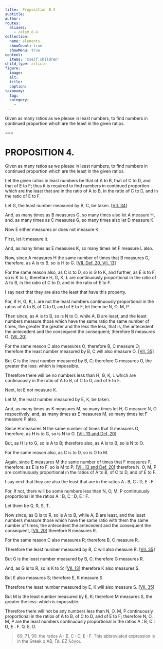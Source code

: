 ```yaml
---
title:  Proposition 8.4
subtitle: 
author:
routes:
  aliases:
    - /elem.8.4
collection:
  name: elements
  showCount: true
  showMenu: true
content:
  items: '@self.children'
child_type: article
figure:
  image:
  alt:
  title:
  caption:
taxonomy:
  tag:
  category:
    - 
---
```


<p>
       <hi rend="ital">Given as many ratios as we please in least numbers, to find numbers in continued proportion which are the least in the given ratios.</hi>
      </p>

===

<h1>PROPOSITION 4.</h1>
<p>
       <span class="ital">Given as many ratios as we please in least numbers, to find numbers in continued proportion which are the least in the given ratios.</span>
      </p>

<p>Let the given ratios in least numbers be that of <span class="ital">A</span> to <span class="ital">B</span>, <lb n="5"/>that of <span class="ital">C</span> to <span class="ital">D</span>, and that of <span class="ital">E</span> to <span class="ital">F</span>; thus it is required to find numbers in continued proportion which are the least that are in the ratio of <span class="ital">A</span> to <span class="ital">B</span>, in the ratio of <span class="ital">C</span> to <span class="ital">D</span>, and in the ratio of <span class="ital">E</span> to <span class="ital">F</span>. 
      </p>

<p>Let <span class="ital">G</span>, the least number measured by <span class="ital">B</span>, <span class="ital">C</span>, be taken. [<a href="/elem.7.34">VII. 34</a>] <lb n="10"/></p>

<p>And, as many times as <span class="ital">B</span> measures <span class="ital">G</span>, so many times also let <span class="ital">A</span> measure <span class="ital">H</span>, and, as many times as <span class="ital">C</span> measures <span class="ital">G</span>, so many times also let <span class="ital">D</span> measure <span class="ital">K</span>. </p>

<p>Now <span class="ital">E</span> either measures or does not measure <span class="ital">K</span>. <lb n="15"/></p>

<p>First, let it measure it. </p>

<p>And, as many times as <span class="ital">E</span> measures <span class="ital">K</span>, so many times let <span class="ital">F</span> measure <span class="ital">L</span> also. </p>

<p>Now, since <span class="ital">A</span> measures <span class="ital">H</span> the same number of times that <span class="ital">B</span> measures <span class="ital">G</span>, <lb n="20"/>therefore, as <span class="ital">A</span> is to <span class="ital">B</span>, so is <span class="ital">H</span> to <span class="ital">G</span>. [<a href="/elem.7.def.20 elem.7.13">VII. Def. 20, VII. 13</a>] </p>

<p>For the same reason also, <span class="center">as <span class="ital">C</span> is to <span class="ital">D</span>, so is <span class="ital">G</span> to <span class="ital">K</span>,</span> and further, as <span class="ital">E</span> is to <span class="ital">F</span>, so is <span class="ital">K</span> to <span class="ital">L</span>; therefore <span class="ital">H</span>, <span class="ital">G</span>, <span class="ital">K</span>, <span class="ital">L</span> are continuously proportional in the <lb n="25"/>ratio of <span class="ital">A</span> to <span class="ital">B</span>, in the ratio of <span class="ital">C</span> to <span class="ital">D</span>, and in the ratio of <span class="ital">E</span> to <span class="ital">F</span>. </p>

<p>I say next that they are also the least that have this property. <pb n="351"/></p>

<p>For, if <span class="ital">H</span>, <span class="ital">G</span>, <span class="ital">K</span>, <span class="ital">L</span> are not the least numbers continuously <lb n="30"/>proportional in the ratios of <span class="ital">A</span> to <span class="ital">B</span>, of <span class="ital">C</span> to <span class="ital">D</span>, and of <span class="ital">E</span> to <span class="ital">F</span>, let them be <span class="ital">N</span>, <span class="ital">O</span>, <span class="ital">M</span>, <span class="ital">P</span>. </p>

<p>Then since, as <span class="ital">A</span> is to <span class="ital">B</span>, so is <span class="ital">N</span> to <span class="ital">O</span>, while <span class="ital">A</span>, <span class="ital">B</span> are least, and the least numbers measure those which have the same <lb n="35"/>ratio the same number of times, the greater the greater and the less the less, that is, the antecedent the antecedent and the consequent the consequent; therefore <span class="ital">B</span> measures <span class="ital">O</span>. [<a href="/elem.7.20">VII. 20</a>] </p>

<p>For the same reason <lb n="40"/><span class="ital">C</span> also measures <span class="ital">O</span>; therefore <span class="ital">B</span>, <span class="ital">C</span> measure <span class="ital">O</span>; therefore the least number measured by <span class="ital">B</span>, <span class="ital">C</span> will also measure <span class="ital">O</span>. [<a href="/elem.7.35">VII. 35</a>] </p>

<p>But <span class="ital">G</span> is the least number measured by <span class="ital">B</span>, <span class="ital">C</span>; <lb n="45"/>therefore <span class="ital">G</span> measures <span class="ital">O</span>, the greater the less: which is impossible. </p>

<p>Therefore there will be no numbers less than <span class="ital">H</span>, <span class="ital">G</span>, <span class="ital">K</span>, <span class="ital">L</span> which are continuously in the ratio of <span class="ital">A</span> to <span class="ital">B</span>, of <span class="ital">C</span> to <span class="ital">D</span>, and of <span class="ital">E</span> to <span class="ital">F</span>. <lb n="50"/></p>

<p>Next, let <span class="ital">E</span> not measure <span class="ital">K</span>. 
      </p>

<p>Let <span class="ital">M</span>, the least number measured by <span class="ital">E</span>, <span class="ital">K</span>, be taken. </p>

<p>And, as many times as <span class="ital">K</span> measures <span class="ital">M</span>, so many times let <span class="ital">H</span>, <span class="ital">G</span> measure <span class="ital">N</span>, <span class="ital">O</span> respectively, and, as many times as <span class="ital">E</span> measures <span class="ital">M</span>, so many times let <span class="ital">F</span>
       <lb n="55"/>measure <span class="ital">P</span> also. </p>

<p>Since <span class="ital">H</span> measures <span class="ital">N</span> the same number of times that <span class="ital">G</span> measures <span class="ital">O</span>, therefore, as <span class="ital">H</span> is to <span class="ital">G</span>, so is <span class="ital">N</span> to <span class="ital">O</span>. [<a href="/elem.7.13 elem.7.def.20">VII. 13 and Def. 20</a>] <pb n="352"/></p>

<p>But, as <span class="ital">H</span> is to <span class="ital">G</span>, so is <span class="ital">A</span> to <span class="ital">B</span>; <lb n="60"/>therefore also, as <span class="ital">A</span> is to <span class="ital">B</span>, so is <span class="ital">N</span> to <span class="ital">O</span>. </p>

<p>For the same reason also, <span class="center">as <span class="ital">C</span> is to <span class="ital">D</span>, so is <span class="ital">O</span> to <span class="ital">M</span>.</span>
      </p>

<p>Again, since <span class="ital">E</span> measures <span class="ital">M</span> the same number of times that <span class="ital">F</span> measures <span class="ital">P</span>, <lb n="65"/>therefore, as <span class="ital">E</span> is to <span class="ital">F</span>, so is <span class="ital">M</span> to <span class="ital">P</span>; [<a href="/elem.7.13 elem.7.def.20">VII. 13 and Def. 20</a>] therefore <span class="ital">N</span>, <span class="ital">O</span>, <span class="ital">M</span>, <span class="ital">P</span> are continuously proportional in the ratios of <span class="ital">A</span> to <span class="ital">B</span>, of <span class="ital">C</span> to <span class="ital">D</span>, and of <span class="ital">E</span> to <span class="ital">F</span>. </p>

<p>I say next that they are also the least that are in the ratios <span class="ital">A</span> : <span class="ital">B</span>, <span class="ital">C</span> : <span class="ital">D</span>, <span class="ital">E</span> : <span class="ital">F</span>. <lb n="70"/></p>

<p>For, if not, there will be some numbers less than <span class="ital">N</span>, <span class="ital">O</span>, <span class="ital">M</span>, <span class="ital">P</span> continuously proportional in the ratios <span class="ital">A</span> : <span class="ital">B</span>, <span class="ital">C</span> : <span class="ital">D</span>, <span class="ital">E</span> : <span class="ital">F</span>. </p>

<p>Let them be <span class="ital">Q</span>, <span class="ital">R</span>, <span class="ital">S</span>, <span class="ital">T</span>. </p>

<p>Now since, as <span class="ital">Q</span> is to <span class="ital">R</span>, so is <span class="ital">A</span> to <span class="ital">B</span>, <lb n="75"/>while <span class="ital">A</span>, <span class="ital">B</span> are least, and the least numbers measure those which have the same ratio with them the same number of times, the antecedent the antecedent and the consequent the consequent, [<a href="/elem.7.20">VII. 20</a>] therefore <span class="ital">B</span> measures <span class="ital">R</span>. <lb n="80"/></p>

<p>For the same reason <span class="ital">C</span> also measures <span class="ital">R</span>; therefore <span class="ital">B</span>, <span class="ital">C</span> measure <span class="ital">R</span>. </p>

<p>Therefore the least number measured by <span class="ital">B</span>, <span class="ital">C</span> will also measure <span class="ital">R</span>. [<a href="/elem.7.35">VII. 35</a>] </p>

<p>But <span class="ital">G</span> is the least number measured by <span class="ital">B</span>, <span class="ital">C</span>; <lb n="85"/>therefore <span class="ital">G</span> measures <span class="ital">R</span>. </p>

<p>And, as <span class="ital">G</span> is to <span class="ital">R</span>, so is <span class="ital">K</span> to <span class="ital">S</span>: [<a href="/elem.7.13">VII. 13</a>] therefore <span class="ital">K</span> also measures <span class="ital">S</span>. </p>

<p>But <span class="ital">E</span> also measures <span class="ital">S</span>; therefore <span class="ital">E</span>, <span class="ital">K</span> measure <span class="ital">S</span>. <lb n="90"/></p>

<p>Therefore the least number measured by <span class="ital">E</span>, <span class="ital">K</span> will also measure <span class="ital">S</span>. [<a href="/elem.7.35">VII. 35</a>] </p>

<p>But <span class="ital">M</span> is the least number measured by <span class="ital">E</span>, <span class="ital">K</span>; therefore <span class="ital">M</span> measures <span class="ital">S</span>, the greater the less: which is impossible. <lb n="95"/></p>

<p>Therefore there will not be any numbers less than <span class="ital">N</span>, <span class="ital">O</span>, <span class="ital">M</span>, <span class="ital">P</span> continuously proportional in the ratios of <span class="ital">A</span> to <span class="ital">B</span>, of <span class="ital">C</span> to <span class="ital">D</span>, and of <span class="ital">E</span> to <span class="ital">F</span>; <pb n="353"/>therefore <span class="ital">N</span>, <span class="ital">O</span>, <span class="ital">M</span>, <span class="ital">P</span> are the least numbers continuously proportional in the ratios <span class="ital">A</span> : <span class="ital">B</span>, <span class="ital">C</span> : <span class="ital">D</span>, <span class="ital">E</span> : <span class="ital">F</span>. Q. E. D.
<blockquote n="69, 71, 99" class="crit" place="unspecified" anchored="yes">69, 71, 99. <lemma from="ROOT" to="DITTO">the ratios A : B, C : D, E : F.</lemma> This abbreviated expression is in the Greek <foreign lang="greek">ὀ ΑΒ, ΓΔ, ΕΖ λόγοι</foreign>.</blockquote></p>

